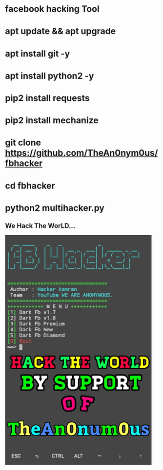 # facebook hacking Tool

# apt update && apt upgrade

# apt install git -y

# apt install python2 -y

# pip2 install requests

# pip2 install mechanize

# git clone https://github.com/TheAn0nym0us/fbhacker

# cd fbhacker

# python2 multihacker.py

## We Hack The WorLD...

<img src="demo.jpg">
